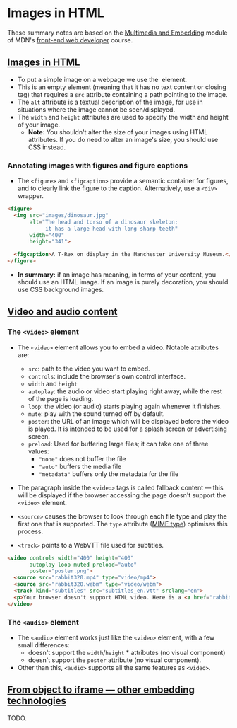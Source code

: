 # Images in HTML

These summary notes are based on the [Multimedia and Embedding](https://developer.mozilla.org/en-US/docs/Learn/HTML/Multimedia_and_embedding) module of MDN's [front-end web developer](https://developer.mozilla.org/en-US/docs/Learn/Front-end_web_developer) course.

## [Images in HTML](https://developer.mozilla.org/en-US/docs/Learn/HTML/Multimedia_and_embedding/Images_in_HTML)

* To put a simple image on a webpage we use the <img> element. 
* This is an empty element (meaning that it has no text content or closing tag) that requires a `src` attribute containing a path pointing to the image.
*  The `alt` attribute is a textual description of the image, for use in situations where the image cannot be seen/displayed.
* The `width` and `height` attributes are used to specify the width and height of your image. 
  * **Note:** You shouldn't alter the size of your images using HTML attributes. If you do need to alter an image's size, you should use CSS instead.

### Annotating images with figures and figure captions

* The `<figure>` and `<figcaption>` provide a semantic container for figures, and to clearly link the figure to the caption. Alternatively, use a `<div>` wrapper.

```html
<figure>
  <img src="images/dinosaur.jpg"
       alt="The head and torso of a dinosaur skeleton;
            it has a large head with long sharp teeth"
       width="400"
       height="341">

  <figcaption>A T-Rex on display in the Manchester University Museum.</figcaption>
</figure>
```

* **In summary:** if an image has meaning, in terms of your content, you should use an HTML image. If an image is purely decoration, you should use CSS background images.

## [Video and audio content](https://developer.mozilla.org/en-US/docs/Learn/HTML/Multimedia_and_embedding/Video_and_audio_content)

### The `<video>` element

* The `<video>` element allows you to embed a video. Notable attributes are:
  * `src`: path to the video you want to embed.
  * `controls`: include the browser's own control interface.
  * `width` and `height`
  * `autoplay`: the audio or video start playing right away, while the rest of the page is loading.
  * `loop`: the video (or audio) starts playing again whenever it finishes.
  * `mute`: play with the sound turned off by default.
  * `poster`: the URL of an image which will be displayed before the video is played. It is intended to be used for a splash screen or advertising screen.
  * `preload`: Used for buffering large files; it can take one of three values:
    * `"none"` does not buffer the file
    * `"auto"` buffers the media file
    * `"metadata"` buffers only the metadata for the file

* The paragraph inside the `<video>` tags is called fallback content — this will be displayed if the browser accessing the page doesn't support the `<video>` element.
* `<source>` causes the browser to look through each file type and play the first one that is supported. The `type` attribute ([MIME type](https://developer.mozilla.org/en-US/docs/Glossary/MIME_type)) optimises this process.
* `<track>` points to a WebVTT file used for subtitles.

```html
<video controls width="400" height="400"
       autoplay loop muted preload="auto" 
       poster="poster.png">
  <source src="rabbit320.mp4" type="video/mp4">
  <source src="rabbit320.webm" type="video/webm">
  <track kind="subtitles" src="subtitles_en.vtt" srclang="en">
  <p>Your browser doesn't support HTML video. Here is a <a href="rabbit320.mp4">link to the video</a> instead.</p>
</video>
```

### The `<audio>` element

* The `<audio>` element works just like the `<video>` element, with a few small differences:
  * doesn't support the `width`/`height`   * attributes (no visual component)
  * doesn't support the `poster` attribute (no visual component).
* Other than this, `<audio>` supports all the same features as `<video>`.

## [From object to iframe — other embedding technologies](https://developer.mozilla.org/en-US/docs/Learn/HTML/Multimedia_and_embedding/Other_embedding_technologies)

TODO.